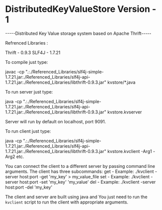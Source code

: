 # DistributedKeyValueStore Version - 1

-----Distributed Key Value storage system based on Apache Thrift-----

Refrenced Libraries :

Thrift - 0.9.3
SLF4J - 1.7.21

To compile just type:

javac -cp ".:./Referenced_Libraries/slf4j-simple-1.7.21.jar:./Referenced_Libraries/slf4j-api-1.7.21.jar:./Referenced_Libraries/libthrift-0.9.3.jar"  kvstore/*.java

To run server just type:

java -cp ".:./Referenced_Libraries/slf4j-simple-1.7.21.jar:./Referenced_Libraries/slf4j-api-1.7.21.jar:./Referenced_Libraries/libthrift-0.9.3.jar"  kvstore.kvserver

Server will run by default on localhost, port 9091.

To run client just type:

java -cp ".:./Referenced_Libraries/slf4j-simple-1.7.21.jar:./Referenced_Libraries/slf4j-api-1.7.21.jar:./Referenced_Libraries/libthrift-0.9.3.jar"  kvstore.kvclient -Arg1 -Arg2 etc.

You can connect the client to a different server by passing command line arguments.
The client has three subcommands:
get - Example: ./kvclient -server host:port -get 'my_key' > my_value_file
set - Example: ./kvclient -server host:port -set 'my_key' 'my_value'
del - Example: ./kvclient -server host:port -del 'my_key'


The client and server are built using java and You just need to run the `kvclient` script to run the client with appropriate arguments.
